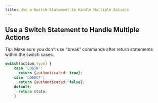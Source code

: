 ```yaml
---
title: Use a Switch Statement to Handle Multiple Actions
---
```

## Use a Switch Statement to Handle Multiple Actions

Tip: Make sure you don't use "break" commands after return statements within the switch cases.

```react.js
switch(action.type) {
    case 'LOGIN': 
      return {authenticated: true};
    case 'LOGOUT': 
      return {authenticated: false};
    default: 
      return state;
    }
```

<!-- The article goes here, in GitHub-flavored Markdown. Feel free to add YouTube videos, images, and CodePen/JSBin embeds  -->
